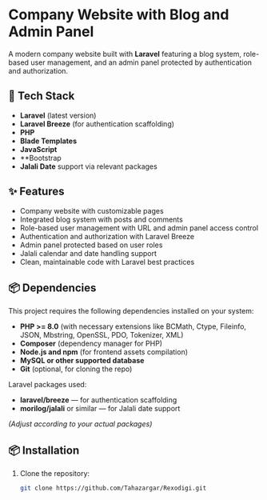 # Company Website with Blog and Admin Panel

A modern company website built with **Laravel** featuring a blog system, role-based user management, and an admin panel protected by authentication and authorization.

## 🚀 Tech Stack

- **Laravel** (latest version)
- **Laravel Breeze** (for authentication scaffolding)
- **PHP**
- **Blade Templates**
- **JavaScript**
- **Bootstrap
- **Jalali Date** support via relevant packages

## ✨ Features

- Company website with customizable pages
- Integrated blog system with posts and comments
- Role-based user management with URL and admin panel access control
- Authentication and authorization with Laravel Breeze
- Admin panel protected based on user roles
- Jalali calendar and date handling support
- Clean, maintainable code with Laravel best practices

## 📦 Dependencies

This project requires the following dependencies installed on your system:

- **PHP >= 8.0** (with necessary extensions like BCMath, Ctype, Fileinfo, JSON, Mbstring, OpenSSL, PDO, Tokenizer, XML)
- **Composer** (dependency manager for PHP)  
- **Node.js and npm** (for frontend assets compilation)  
- **MySQL or other supported database**  
- **Git** (optional, for cloning the repo)

Laravel packages used:

- **laravel/breeze** — for authentication scaffolding  
- **morilog/jalali** or similar — for Jalali date support  

*(Adjust according to your actual packages)*

## 📦 Installation

1. Clone the repository:
   ```bash
   git clone https://github.com/Tahazargar/Rexodigi.git
